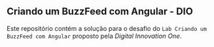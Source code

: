 ## Criando um BuzzFeed com Angular - DIO

Este repositório contém a solução para o desafio do `Lab Criando um BuzzFeed com Angular` proposto pela *Digital Innovation One*.
